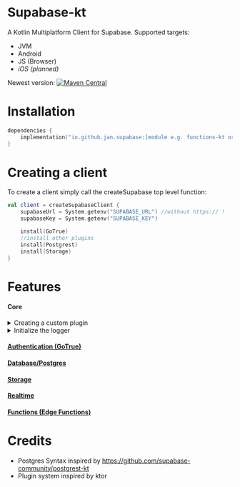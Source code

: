 # Supabase-kt

A Kotlin Multiplatform Client for Supabase.
Supported targets:
- JVM
- Android
- JS (Browser)
- _iOS (planned)_

Newest version: [![Maven Central](https://img.shields.io/maven-central/v/io.github.jan.supabase/supabase-kt)](https://search.maven.org/search?q=g%3Aio.github.jan.supabase)

# Installation

```kotlin
dependencies {
    implementation("io.github.jan.supabase:[module e.g. functions-kt or gotrue-kt]:VERSION")
}
```

# Creating a client

To create a client simply call the createSupabase top level function:

```kotlin
val client = createSupabaseClient {
    supabaseUrl = System.getenv("SUPABASE_URL") //without https:// !
    supabaseKey = System.getenv("SUPABASE_KEY")

    install(GoTrue)
    //install other plugins
    install(Postgrest)
    install(Storage)
}
```

# Features

#### Core

<details><summary>Creating a custom plugin</summary>

```kotlin
class MyPlugin(private val config: MyPlugin.Config): SupabasePlugin {

    fun doSomethingCool() {
        println("something cool")
    }
    
    data class Config(var someSetting: Boolean = false)

    companion object : SupabasePluginProvider<Config, MyPlugin> {

        override val key = "myplugin" //this key is used to identify the plugin when retrieving it

        override fun createConfig(init: Config.() -> Unit): Config {
            //used to create the configuration object for the plugin
            return Config().apply(init)
        }

        override fun setup(builder: SupabaseClientBuilder, config: Config) {
            //modify the supabase client builder
        }

        override fun create(supabaseClient: SupabaseClient, config: Config): MyPlugin {
            //modify the supabase client and return the final plugin instance
            return MyPlugin(config)
        }

    }

}

//make an easy extension for accessing the plugin
val SupabaseClient.myplugin get() = pluginManager.getPlugin<MyPlugin>("myplugin")

//then install it:
val client = createSupabaseClient {
    install(MyPlugin) {
        someSetting = true
    }
}
```

</details>

<details><summary>Initialize the logger</summary>
If you want so see logs for supabase-kt you have to initialize the logger:

```kotlin
Napier.base(DebugAntilog())
```
</details>

#### [Authentication (GoTrue)](/GoTrue)

#### [Database/Postgres](/Postgrest)

#### [Storage](/Storage)

#### [Realtime](/Realtime)

#### [Functions (Edge Functions)](/Functions)

# Credits

- Postgres Syntax inspired by https://github.com/supabase-community/postgrest-kt
- Plugin system inspired by ktor
